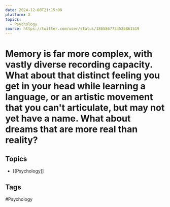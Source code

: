 ```yaml
---
date: 2024-12-08T21:15:08
platform: X
topics:
  - Psychology
source: https://twitter.com/user/status/1865867734526861519
---
```

# Memory is far more complex, with vastly diverse recording capacity. What about that distinct feeling you get in your head while learning a language, or an artistic movement that you can't articulate, but may not yet have a name. What about dreams that are more real than reality?

## Topics
- [[Psychology]]

## Tags
#Psychology